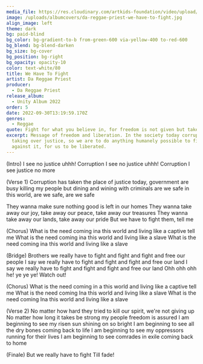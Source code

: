 ```yaml
---
media_file: https://res.cloudinary.com/artkids-foundation/video/upload/v1664797977/05._Da_Reggae_Priest_-_We_Have_To_Fight_ynd367.mp3
image: /uploads/albumcovers/da-reggae-priest-we-have-to-fight.jpg
align_image: left
theme: dark
bg: paid-blind
bg_color: bg-gradient-to-b from-green-600 via-yellow-400 to-red-600
bg_blend: bg-blend-darken
bg_size: bg-cover
bg_position: bg-right
bg_opacity: opacity-10
color: text-white/80
title: We Have To Fight
artist: Da Reggae Priest
producer:
  - Da Reggae Priest
release_album:
  - Unity Album 2022
order: 5
date: 2022-09-30T13:19:59.170Z
genres:
  - Reggae
quote: Fight for what you believe in, for freedom is not given but taken.
excerpt: Message of freedom and liberation. In the society today corruption is
  taking over justice, so we are to do anything humanely possible to fight
  against it, for us to be liberated.
---
```

(Intro)
I see no justice uhhh! Corruption
I see no justice uhhh! Corruption
I see justice no more

(Verse 1)
Corruption has taken the place of justice today, government are busy killing my people but dining and wining with criminals are we safe in this world, are we safe, are we safe

They wanna make sure nothing good is left in our homes
They wanna take away our joy, take away our peace, take away our treasures
They wanna take away our lands, take away our pride
But we have to fight them, tell me

(Chorus)
What is the need coming ina this world and living like a captive tell me
What is the need coming ina this world and living like a slave
What is the need coming ina this world and living like a slave

(Bridge)
Brothers we really have to fight and fight and fight and free our people
I say we really have to fight and fight and fight and free our land
I say we really have to fight and fight and fight and free our land
Ohh ohh ohh he! ye ye ye!
Watch out!

(Chorus)
What is the need coming in a this world and living like a captive tell me
What is the need coming Ina this world and living like a slave
What is the need coming Ina this world and living like a slave

(Verse 2)
No matter how hard they tried to kill our spirit, we're not giving up
No matter how long it takes be strong my people freedom is assured
I am beginning to see my risen sun shining on so bright
I am beginning to see all the dry bones coming back to life
I am beginning to see my oppressors running for their lives
I am beginning to see comrades in exile coming back to home

(Finale)
But we really have to fight
Till fade!